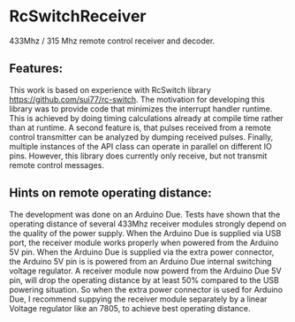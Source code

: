 # RcSwitchReceiver
433Mhz / 315 Mhz remote control receiver and decoder.

## Features:
This work is based on experience with RcSwitch library https://github.com/sui77/rc-switch. The motivation for developing this 
library was to provide code that minimizes the interrupt handler runtime. This is achieved by doing timing calculations 
already at compile time rather than at runtime. A second feature is, that pulses received from a remote control transmitter
can be analyzed by dumping received pulses. Finally, multiple instances of the API class can operate in parallel on different 
IO pins. However, this library does currently only receive, but not transmit remote control messages.

## Hints on remote operating distance:
The development was done on an Arduino Due. Tests have shown that the operating distance of several 433Mhz receiver modules 
strongly depend on the quality of the power supply. When the Arduino Due is supplied via USB port, the receiver module works 
properly when powered from the Arduino 5V pin. When the Arduino Due is supplied via the extra power connector, the Arduino 
5V pin is is powered from an Arduino Due internal switching voltage regulator. A receiver module now powerd from the Arduino 
Due 5V pin, will drop the operating distance by at least 50% compared to the USB powering situation. So when the extra power 
connector is used for Arduino Due, I recommend suppying the receiver module separately by a linear Voltage regulator like an 
7805, to achieve best operating distance.
